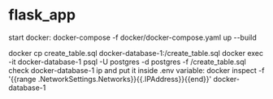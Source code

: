 # flask_app
start docker:
docker-compose -f docker/docker-compose.yaml up --build

docker cp create_table.sql docker-database-1:/create_table.sql
docker exec -it docker-database-1 psql -U postgres -d postgres -f /create_table.sql
check docker-database-1 ip and put it inside .env variable: 
docker inspect -f '{{range .NetworkSettings.Networks}}{{.IPAddress}}{{end}}' docker-database-1
